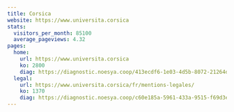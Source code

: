 ```yaml
---
title: Corsica
website: https://www.universita.corsica
stats:
  visitors_per_month: 85100
  average_pageviews: 4.32
pages:
  home: 
    url: https://www.universita.corsica
    ko: 2800
    diag: https://diagnostic.noesya.coop/413ecdf6-1e03-4d5b-8072-21264d42c07f
  legal: 
    url: https://www.universita.corsica/fr/mentions-legales/
    ko: 1370
    diag: https://diagnostic.noesya.coop/c60e185a-5961-433a-9515-f69d3e34b0ed
---
```

